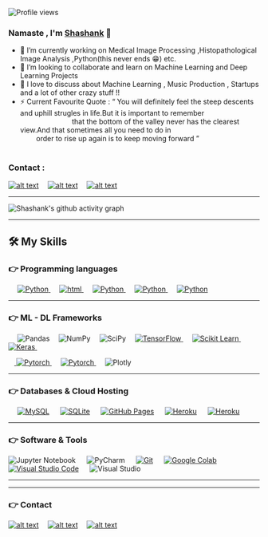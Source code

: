

<!--
**Shashank-Sundi/Shashank-Sundi** is a ✨ _special_ ✨ repository because its `README.md` (this file) appears on your GitHub profile.

Here are some ideas to get you started:

- 🔭 I’m currently working on ...
- 🌱 I’m currently learning ...
- 👯 I’m looking to collaborate on ...
- 🤔 I’m looking for help with ...
- 💬 Ask me about ...
- 📫 How to reach me: ...
- 😄 Pronouns: ...
- ⚡ Fun fact: ...
-->
![Profile views](https://gpvc.arturio.dev/Shashank-Sundi)
 ### Namaste , I'm <a href="https://shashank-sundi.github.io/" target=”_blank”>Shashank</a> :pray:

- 🌱 I’m currently working on Medical Image Processing ,Histopathological Image Analysis ,Python(this never ends 😁) etc.
- 👯 I’m looking to collaborate and learn on  Machine Learning and Deep Learning Projects
- 💬 I love to discuss about Machine Learning , Music Production , Startups and a lot of other crazy stuff !!
- ⚡ Current Favourite Quote :  “ You will definitely feel the steep descents and uphill strugles in life.But it is important to remember  &emsp; &emsp;&emsp;  &emsp; &emsp; &emsp; &emsp; &emsp; &emsp; &emsp; &emsp;&emsp;  that the bottom of the valley never has the clearest view.And that sometimes all you need to do in  &emsp; &emsp;&emsp;  &emsp; &emsp; &emsp; &emsp; &emsp; &emsp; &emsp; &emsp;&emsp; order to rise up again is to keep moving forward ”
   &emsp;  &emsp; &emsp; &emsp; &emsp; &emsp; &emsp; &emsp; &emsp; &emsp; &emsp; &emsp; 


<p>

### Contact :

<a href="https://www.linkedin.com/in/shashank-sundi-4b78561b1"> ![alt text](https://img.shields.io/badge/linkedin-%230077B5.svg?style=for-the-badge&logo=linkedin&logoColor=white)</a>&emsp;
<a href="https://www.instagram.com/shashank_sundi13/">![alt text](https://img.shields.io/badge/Shashank_Sundi-%23E4405F.svg?style=for-the-badge&logo=Instagram&logoColor=white)</a>&emsp;
<a href="mailto:sundi.sn@gmail.com">![alt text](https://img.shields.io/badge/Gmail-D14836?style=for-the-badge&logo=gmail&logoColor=white)</a>

<hr>


![Shashank's github activity graph](https://activity-graph.herokuapp.com/graph?username=Shashank-Sundi&area=true&theme=xcode&area_color=b273ff&custom_title=Shashank's%20github%20activity%20graph&hide_border=true)

<hr>


## 🛠️ My Skills

### 👉 Programming languages

<p align="left"> 
  

 
&emsp;
<a href="https://python.org/">
    <img alt="Python" src="https://img.shields.io/badge/Python-FFD43B?style=for-the-badge&logo=python&logoColor=darkgreen"/>
  </a>
  &emsp;
<a href="https://www.java.com/en/">
    <img alt="html" src="https://img.shields.io/badge/HTML-239120?style=for-the-badge&logo=html5&logoColor=white"/>
  </a> &emsp;
  <a href="https://python.org/">
    <img alt="Python" src="https://img.shields.io/badge/CSS-FFD43B?&style=for-the-badge&logo=css3&logoColor=darkgreen"/>
  </a>&emsp;
  <a href="https://python.org/">
    <img alt="Python" src="https://img.shields.io/badge/C-00599C?style=for-the-badge&logo=c&logoColor=white"/>
  </a>&emsp;
 <a href="https://python.org/">
    <img alt="Python" src="https://img.shields.io/badge/C++-00599C?style=for-the-badge&logo=C++&logoColor=white"/>
  </a>

  
</p>
<hr>

### 👉 ML - DL Frameworks
<p align="left"> 

  &emsp; 
  ![Pandas](https://img.shields.io/badge/pandas-%23150458.svg?style=for-the-badge&logo=pandas&logoColor=white)&emsp;
  ![NumPy](https://img.shields.io/badge/numpy-%23013243.svg?style=for-the-badge&logo=numpy&logoColor=white)&emsp;
  ![SciPy](https://img.shields.io/badge/SciPy-%230C55A5.svg?style=for-the-badge&logo=scipy&logoColor=%white)&emsp;
  <a href="https://www.tensorflow.org/" target="_blank"> 
   <img alt="TensorFlow" src="https://img.shields.io/badge/TensorFlow-FF6F00?style=for-the-badge&logo=TensorFlow&logoColor=white">
  </a>   &emsp;
  <a href="https://scikit-learn.org/" target="_blank">
    <img alt="Scikit Learn" src="https://img.shields.io/badge/scikit_learn-F7931E?style=for-the-badge&logo=scikit-learn&logoColor=white">
  </a> &emsp;
  <a href="https://keras.io/" target="_blank"> 
    <img alt="Keras" src="https://img.shields.io/badge/Keras-D00000?style=for-the-badge&logo=Keras&logoColor=white"/>
  </a> 
  &emsp;&emsp;
  
  &nbsp;&nbsp;&nbsp;<a href="https://pytorch.org/" target="_blank"> 
    <img alt="Pytorch" src="https://img.shields.io/badge/PyTorch-EE4C2C?style=for-the-badge&logo=PyTorch&logoColor=white"/>
  </a> &emsp;
  <a href="https://pytorch.org/" target="_blank"> 
    <img alt="Pytorch" src="https://img.shields.io/badge/Flask-000000?style=for-the-badge&logo=flask&logoColor=white"/>
  </a>&emsp;
 ![Plotly](https://img.shields.io/badge/Plotly-%233F4F75.svg?style=for-the-badge&logo=plotly&logoColor=white)

</p>
<hr>

### 👉 Databases & Cloud Hosting
<p align="left">
  &emsp;
    <a href="https://www.mysql.com/"><img alt="MySQL" src="https://img.shields.io/badge/MySQL-00000F?style=for-the-badge&logo=mysql&logoColor=white"></a>
  &emsp;
    <a href="https://www.sqlite.org/"><img alt="SQLite" src ="https://img.shields.io/badge/SQLite-07405E?style=for-the-badge&logo=sqlite&logoColor=white"/></a>
  &emsp;
    <a href="https://www.github.com"><img alt="GitHub Pages" src="https://img.shields.io/badge/GitHub-100000?style=for-the-badge&logo=github&logoColor=white"></a>
  &emsp;
<a href="https://firebase.google.com/"><img alt="Heroku" src ="https://img.shields.io/badge/Heroku-430098?style=for-the-badge&logo=heroku&logoColor=white"></a>
 &emsp;
 <a href="https://firebase.google.com/"><img alt="Heroku" src ="https://img.shields.io/badge/MongoDB-4EA94B?style=for-the-badge&logo=mongodb&logoColor=white"></a>
 </p>

 </p>
 <hr>

 ### 👉 Software & Tools
 
<p>

![Jupyter Notebook](https://img.shields.io/badge/jupyter-%23FA0F00.svg?style=for-the-badge&logo=jupyter&logoColor=white)
  &emsp;
![PyCharm](https://img.shields.io/badge/pycharm-143?style=for-the-badge&logo=pycharm&logoColor=black&color=black&labelColor=green) &emsp;
    <a href="#"><img alt="Git" src="https://img.shields.io/badge/Git-F05032?style=for-the-badge&logo=git&logoColor=white"></a>
  &emsp;
    <a href="#"><img alt="Google Colab" src="https://img.shields.io/badge/Colab-F9AB00?style=for-the-badge&logo=googlecolab&color=525252"></a>
  &emsp;
    <a href="#"><img alt="Visual Studio Code" src="https://img.shields.io/badge/Visual_Studio_Code-0078D4?style=for-the-badge&logo=visual%20studio%20code&logoColor=white"></a>
  &emsp;
  ![Visual Studio](https://img.shields.io/badge/Visual%20Studio-5C2D91.svg?style=for-the-badge&logo=visual-studio&logoColor=white)

    
</p>

<hr>

<!-- ## Resume -->

<!-- <a href="https://drive.google.com/file/d/1KxQQLGLCRoQ6TJdKL3yyXiddxpRNcRQe/view?usp=sharing" target=”_blank”><img src="https://github.com/Shashank-Sundi/shashank-sundi.github.io/blob/main/assets/img/resume.PNG" alt="Resume" /></a> -->

<hr>

### 👉 Contact 
<a href="https://www.linkedin.com/in/shashank-sundi-4b78561b1"> ![alt text](https://img.shields.io/badge/linkedin-%230077B5.svg?style=for-the-badge&logo=linkedin&logoColor=white)</a>&emsp;
<a href="https://www.instagram.com/shashank_sundi13/">![alt text](https://img.shields.io/badge/Shashank_Sundi-%23E4405F.svg?style=for-the-badge&logo=Instagram&logoColor=white)</a>&emsp;
<a href="mailto">![alt text](https://img.shields.io/badge/Gmail-D14836?style=for-the-badge&logo=gmail&logoColor=white)</a>


